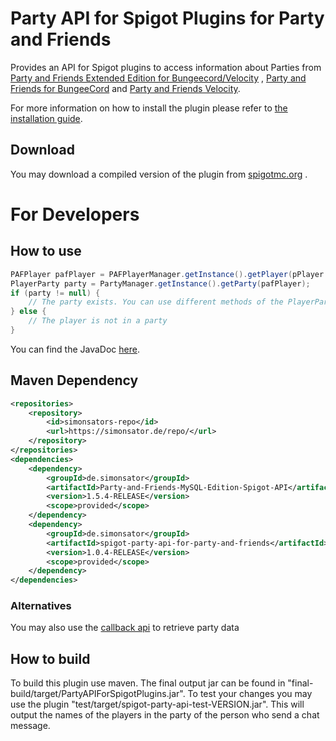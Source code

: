 # Party API for Spigot Plugins for Party and Friends

Provides an API for Spigot plugins to access information about Parties
from [Party and Friends Extended Edition for Bungeecord/Velocity](https://www.spigotmc.org/resources/party-and-friends-extended-edition-for-bungeecord-velocity-supports-1-7-1-19.10123/)
, [Party and Friends for BungeeCord](https://www.spigotmc.org/resources/party-and-friends-for-bungeecord-supports-1-7-x-to-1-19-x.9531/)
and [Party and Friends Velocity](https://forums.papermc.io/threads/party-and-friends-for-velocity-version-1-0-87.317/).

For more information on how to install the plugin please refer
to [the installation guide](https://github.com/Simonsator/Party-API-For-Spigot/wiki/Installation).

## Download

You may download a compiled version of the plugin from
[spigotmc.org](https://www.spigotmc.org/resources/spigot-party-api-for-party-and-friends-extended-redisbungee-required.39751/)
.

# For Developers

## How to use

```java
PAFPlayer pafPlayer = PAFPlayerManager.getInstance().getPlayer(pPlayer.getUniqueId());
PlayerParty party = PartyManager.getInstance().getParty(pafPlayer);
if (party != null) {
	// The party exists. You can use different methods of the PlayerParty object to get information about the party, e.g. who is in the party.
} else {
	// The player is not in a party
}
```
You can find the JavaDoc [here](https://simonsator.de/JavaDoc/PartyRedisBungeeAPIForSpigot/index.html).
## Maven Dependency

```xml
<repositories>
	<repository>
		<id>simonsators-repo</id>
		<url>https://simonsator.de/repo/</url>
	</repository>
</repositories>
<dependencies>
	<dependency>
		<groupId>de.simonsator</groupId>
		<artifactId>Party-and-Friends-MySQL-Edition-Spigot-API</artifactId>
		<version>1.5.4-RELEASE</version>
		<scope>provided</scope>
	</dependency>
	<dependency>
		<groupId>de.simonsator</groupId>
		<artifactId>spigot-party-api-for-party-and-friends</artifactId>
		<version>1.0.4-RELEASE</version>
		<scope>provided</scope>
	</dependency>
</dependencies>
```

### Alternatives

You may also use the [callback api](https://github.com/Simonsator/Example-For-Spigot-Party-Data-Callback-API) to retrieve
party data

## How to build

To build this plugin use maven. The final output jar can be found in "final-build/target/PartyAPIForSpigotPlugins.jar".
To test your changes you may use the plugin "test/target/spigot-party-api-test-VERSION.jar". This will output the names
of the players in the party of the person who send a chat message. 
